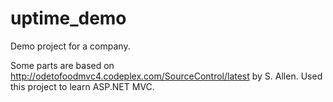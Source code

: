 # uptime_demo

Demo project for a company.

Some parts are based on http://odetofoodmvc4.codeplex.com/SourceControl/latest by S. Allen. Used this project to learn
ASP.NET MVC.
